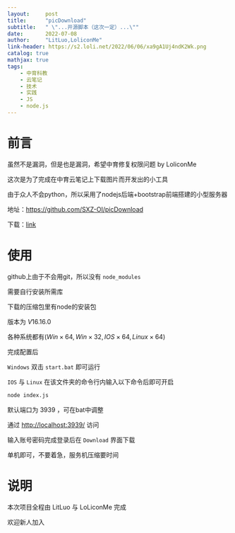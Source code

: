 ```yaml
---
layout:     post
title:      "picDownload"
subtitle:   " \"...开源脚本（这次一定）...\""
date:       2022-07-08
author:     "LitLuo,LoliconMe"
link-header: https://s2.loli.net/2022/06/06/xa9gA1Uj4ndK2Wk.png
catalog: true
mathjax: true
tags:
    - 中育科教
    - 云笔记
    - 技术
    - 实践
    - JS
    - node.js
---
```


# 前言

虽然不是漏洞，但是也是漏洞，希望中育修复权限问题 by LoliconMe

这次是为了完成在中育云笔记上下载图片而开发出的小工具

由于众人不会python，所以采用了nodejs后端+bootstrap前端搭建的小型服务器

地址：<https://github.com/SXZ-OI/picDownload>

下载：[link](http://friday-note.oss-cn-hangzhou.aliyuncs.com/cloudnote/notes/sxz/21967/picDownload.rar)

# 使用

github上由于不会用git，所以没有 `node_modules`

需要自行安装所需库

下载的压缩包里有node的安装包

版本为 $V16.16.0$

各种系统都有($Win \times 64, Win \times 32, IOS \times 64, Linux \times 64$)

完成配置后

`Windows` 双击 `start.bat` 即可运行

`IOS` 与 `Linux` 在该文件夹的命令行内输入以下命令后即可开启

```cmd
node index.js
```

默认端口为 $3939$ ，可在bat中调整

通过 <http://localhost:3939/> 访问

输入账号密码完成登录后在 `Download` 界面下载

单机即可，不要着急，服务机压缩要时间

# 说明

本次项目全程由 LitLuo 与 LoLiconMe 完成

欢迎新人加入
